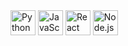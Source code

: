 <div> <img src="https://cdn.jsdelivr.net/gh/devicons/devicon/icons/python/python-original.svg" alt="Python" width="40"/> <img src="https://cdn.jsdelivr.net/gh/devicons/devicon/icons/javascript/javascript-original.svg" alt="JavaScript" width="40"/> <img src="https://cdn.jsdelivr.net/gh/devicons/devicon/icons/react/react-original.svg" alt="React" width="40"/> <img src="https://cdn.jsdelivr.net/gh/devicons/devicon/icons/nodejs/nodejs-original.svg" alt="Node.js" width="40"/> </div>

